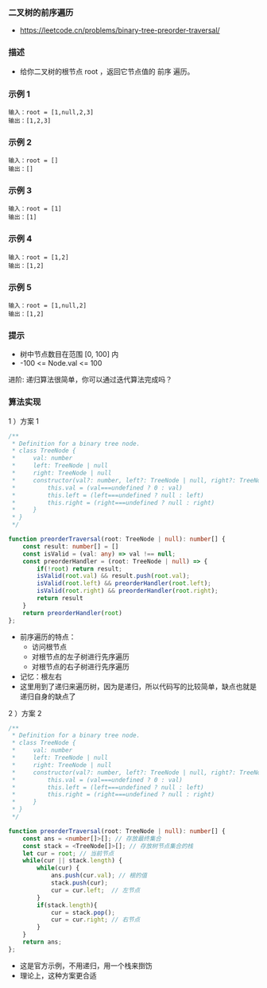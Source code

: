 ### 二叉树的前序遍历

- https://leetcode.cn/problems/binary-tree-preorder-traversal/

### 描述

- 给你二叉树的根节点 root ，返回它节点值的 前序 遍历。

### 示例 1
```
输入：root = [1,null,2,3]
输出：[1,2,3]
```

### 示例 2

```
输入：root = []
输出：[]
```

### 示例 3
```
输入：root = [1]
输出：[1]
```

### 示例 4

```
输入：root = [1,2]
输出：[1,2]
```

### 示例 5

```
输入：root = [1,null,2]
输出：[1,2]
```
### 提示

- 树中节点数目在范围 [0, 100] 内
- -100 <= Node.val <= 100

进阶: 递归算法很简单，你可以通过迭代算法完成吗？
### 算法实现

1 ）方案 1

```ts
/**
 * Definition for a binary tree node.
 * class TreeNode {
 *     val: number
 *     left: TreeNode | null
 *     right: TreeNode | null
 *     constructor(val?: number, left?: TreeNode | null, right?: TreeNode | null) {
 *         this.val = (val===undefined ? 0 : val)
 *         this.left = (left===undefined ? null : left)
 *         this.right = (right===undefined ? null : right)
 *     }
 * }
 */

function preorderTraversal(root: TreeNode | null): number[] {
    const result: number[] = []
    const isValid = (val: any) => val !== null;
    const preorderHandler = (root: TreeNode | null) => {
        if(!root) return result;
        isValid(root.val) && result.push(root.val);
        isValid(root.left) && preorderHandler(root.left);
        isValid(root.right) && preorderHandler(root.right);
        return result
    }
    return preorderHandler(root)
};
```

- 前序遍历的特点：
  * 访问根节点
  * 对根节点的左子树进行先序遍历
  * 对根节点的右子树进行先序遍历
- 记忆：根左右
- 这里用到了递归来遍历树，因为是递归，所以代码写的比较简单，缺点也就是递归自身的缺点了


2 ）方案 2

```ts
/**
 * Definition for a binary tree node.
 * class TreeNode {
 *     val: number
 *     left: TreeNode | null
 *     right: TreeNode | null
 *     constructor(val?: number, left?: TreeNode | null, right?: TreeNode | null) {
 *         this.val = (val===undefined ? 0 : val)
 *         this.left = (left===undefined ? null : left)
 *         this.right = (right===undefined ? null : right)
 *     }
 * }
 */

function preorderTraversal(root: TreeNode | null): number[] {
    const ans = <number[]>[]; // 存放最终集合
    const stack = <TreeNode[]>[]; // 存放树节点集合的栈
    let cur = root; // 当前节点
    while(cur || stack.length) {
        while(cur) {
            ans.push(cur.val); // 根的值
            stack.push(cur);
            cur = cur.left;  // 左节点
        }
        if(stack.length){
            cur = stack.pop();
            cur = cur.right; // 右节点
        }
    }
    return ans;
};
```

- 这是官方示例，不用递归，用一个栈来捯饬
- 理论上，这种方案更合适